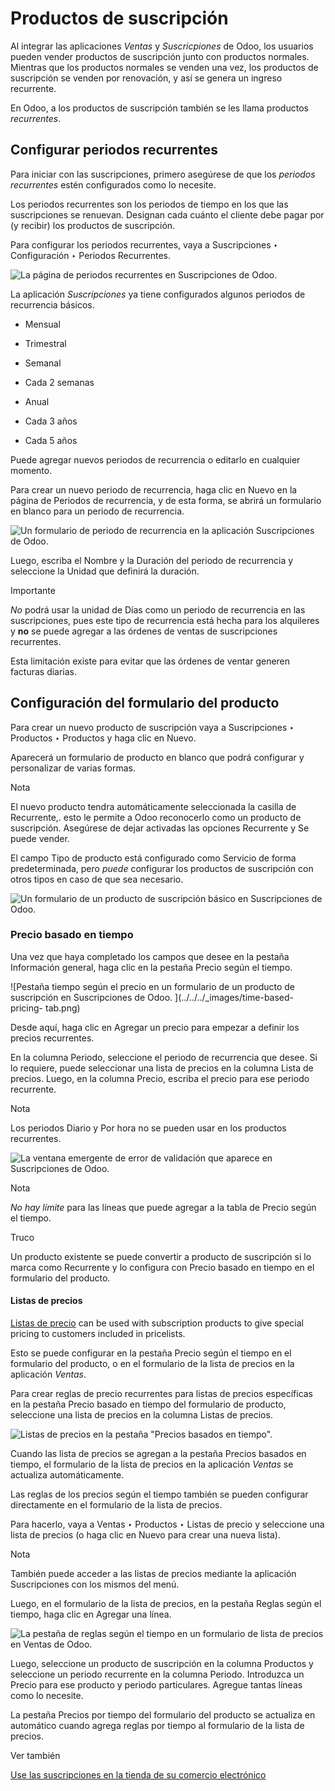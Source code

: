 # Productos de suscripción

Al integrar las aplicaciones _Ventas_ y _Suscricpiones_ de Odoo, los usuarios
pueden vender productos de suscripción junto con productos normales. Mientras
que los productos normales se venden una vez, los productos de suscripción se
venden por renovación, y así se genera un ingreso recurrente.

En Odoo, a los productos de suscripción también se les llama productos
_recurrentes_.

## Configurar periodos recurrentes

Para iniciar con las suscripciones, primero asegúrese de que los _periodos
recurrentes_ estén configurados como lo necesite.

Los periodos recurrentes son los periodos de tiempo en los que las
suscripciones se renuevan. Designan cada cuánto el cliente debe pagar por (y
recibir) los productos de suscripción.

Para configurar los periodos recurrentes, vaya a Suscripciones ‣ Configuración
‣ Periodos Recurrentes.

![La página de periodos recurrentes en Suscripciones de
Odoo.](../../../_images/recurrence-periods-page.png)

La aplicación _Suscripciones_ ya tiene configurados algunos periodos de
recurrencia básicos.

  * Mensual

  * Trimestral

  * Semanal

  * Cada 2 semanas

  * Anual

  * Cada 3 años

  * Cada 5 años

Puede agregar nuevos periodos de recurrencia o editarlo en cualquier momento.

Para crear un nuevo periodo de recurrencia, haga clic en Nuevo en la página de
Periodos de recurrencia, y de esta forma, se abrirá un formulario en blanco
para un periodo de recurrencia.

![Un formulario de periodo de recurrencia en la aplicación Suscripciones de
Odoo.](../../../_images/recurrence-period-form.png)

Luego, escriba el Nombre y la Duración del periodo de recurrencia y seleccione
la Unidad que definirá la duración.

Importante

 _No_ podrá usar la unidad de Días como un periodo de recurrencia en las
suscripciones, pues este tipo de recurrencia está hecha para los alquileres y
**no** se puede agregar a las órdenes de ventas de suscripciones recurrentes.

Esta limitación existe para evitar que las órdenes de ventar generen facturas
diarias.

## Configuración del formulario del producto

Para crear un nuevo producto de suscripción vaya a Suscripciones ‣ Productos ‣
Productos y haga clic en Nuevo.

Aparecerá un formulario de producto en blanco que podrá configurar y
personalizar de varias formas.

Nota

El nuevo producto tendra automáticamente seleccionada la casilla de
Recurrente,. esto le permite a Odoo reconocerlo como un producto de
suscripción. Asegúrese de dejar activadas las opciones Recurrente y Se puede
vender.

El campo Tipo de producto está configurado como Servicio de forma
predeterminada, pero _puede_ configurar los productos de suscripción con otros
tipos en caso de que sea necesario.

![Un formulario de un producto de suscripción básico en Suscripciones de
Odoo.](../../../_images/subscription-product-form.png)

### Precio basado en tiempo

Una vez que haya completado los campos que desee en la pestaña Información
general, haga clic en la pestaña Precio según el tiempo.

![Pestaña tiempo según el precio en un formulario de un producto de
suscripción en Suscripciones de Odoo. ](../../../_images/time-based-pricing-
tab.png)

Desde aquí, haga clic en Agregar un precio para empezar a definir los precios
recurrentes.

En la columna Periodo, seleccione el periodo de recurrencia que desee. Si lo
requiere, puede seleccionar una lista de precios en la columna Lista de
precios. Luego, en la columna Precio, escriba el precio para ese periodo
recurrente.

Nota

Los periodos Diario y Por hora no se pueden usar en los productos recurrentes.

![La ventana emergente de error de validación que aparece en Suscripciones de
Odoo.](../../../_images/validation-error-popup.png)

Nota

 _No hay límite_ para las líneas que puede agregar a la tabla de Precio según
el tiempo.

Truco

Un producto existente se puede convertir a producto de suscripción si lo marca
como Recurrente y lo configura con Precio basado en tiempo en el formulario
del producto.

#### Listas de precios

[Listas de precio](../sales/products_prices/prices/pricing.html) can be used
with subscription products to give special pricing to customers included in
pricelists.

Esto se puede configurar en la pestaña Precio según el tiempo en el formulario
del producto, o en el formulario de la lista de precios en la aplicación
_Ventas_.

Para crear reglas de precio recurrentes para listas de precios específicas en
la pestaña Precio basado en tiempo del formulario de producto, seleccione una
lista de precios en la columna Listas de precios.

![Listas de precios en la pestaña "Precios basados en tiempo".
](../../../_images/pricelist-time-based-pricing.png)

Cuando las lista de precios se agregan a la pestaña Precios basados en tiempo,
el formulario de la lista de precios en la aplicación _Ventas_ se actualiza
automáticamente.

Las reglas de los precios según el tiempo también se pueden configurar
directamente en el formulario de la lista de precios.

Para hacerlo, vaya a Ventas ‣ Productos ‣ Listas de precio y seleccione una
lista de precios (o haga clic en Nuevo para crear una nueva lista).

Nota

También puede acceder a las listas de precios mediante la aplicación
Suscripciones con los mismos del menú.

Luego, en el formulario de la lista de precios, en la pestaña Reglas según el
tiempo, haga clic en Agregar una línea.

![La pestaña de reglas según el tiempo en un formulario de lista de precios en
Ventas de Odoo.](../../../_images/pricelist-form-time-based-rules-tab.png)

Luego, seleccione un producto de suscripción en la columna Productos y
seleccione un periodo recurrente en la columna Periodo. Introduzca un Precio
para ese producto y periodo particulares. Agregue tantas líneas como lo
necesite.

La pestaña Precios por tiempo del formulario del producto se actualiza en
automático cuando agrega reglas por tiempo al formulario de la lista de
precios.

Ver también

[Use las suscripciones en la tienda de su comercio
electrónico](ecommerce.html)

